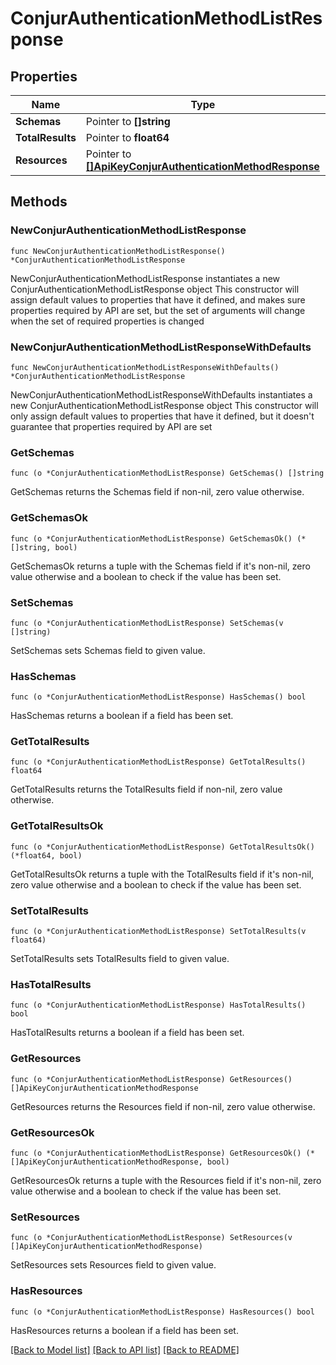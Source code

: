 # ConjurAuthenticationMethodListResponse

## Properties

Name | Type | Description | Notes
------------ | ------------- | ------------- | -------------
**Schemas** | Pointer to **[]string** |  | [optional] 
**TotalResults** | Pointer to **float64** |  | [optional] 
**Resources** | Pointer to [**[]ApiKeyConjurAuthenticationMethodResponse**](ApiKeyConjurAuthenticationMethodResponse.md) |  | [optional] 

## Methods

### NewConjurAuthenticationMethodListResponse

`func NewConjurAuthenticationMethodListResponse() *ConjurAuthenticationMethodListResponse`

NewConjurAuthenticationMethodListResponse instantiates a new ConjurAuthenticationMethodListResponse object
This constructor will assign default values to properties that have it defined,
and makes sure properties required by API are set, but the set of arguments
will change when the set of required properties is changed

### NewConjurAuthenticationMethodListResponseWithDefaults

`func NewConjurAuthenticationMethodListResponseWithDefaults() *ConjurAuthenticationMethodListResponse`

NewConjurAuthenticationMethodListResponseWithDefaults instantiates a new ConjurAuthenticationMethodListResponse object
This constructor will only assign default values to properties that have it defined,
but it doesn't guarantee that properties required by API are set

### GetSchemas

`func (o *ConjurAuthenticationMethodListResponse) GetSchemas() []string`

GetSchemas returns the Schemas field if non-nil, zero value otherwise.

### GetSchemasOk

`func (o *ConjurAuthenticationMethodListResponse) GetSchemasOk() (*[]string, bool)`

GetSchemasOk returns a tuple with the Schemas field if it's non-nil, zero value otherwise
and a boolean to check if the value has been set.

### SetSchemas

`func (o *ConjurAuthenticationMethodListResponse) SetSchemas(v []string)`

SetSchemas sets Schemas field to given value.

### HasSchemas

`func (o *ConjurAuthenticationMethodListResponse) HasSchemas() bool`

HasSchemas returns a boolean if a field has been set.

### GetTotalResults

`func (o *ConjurAuthenticationMethodListResponse) GetTotalResults() float64`

GetTotalResults returns the TotalResults field if non-nil, zero value otherwise.

### GetTotalResultsOk

`func (o *ConjurAuthenticationMethodListResponse) GetTotalResultsOk() (*float64, bool)`

GetTotalResultsOk returns a tuple with the TotalResults field if it's non-nil, zero value otherwise
and a boolean to check if the value has been set.

### SetTotalResults

`func (o *ConjurAuthenticationMethodListResponse) SetTotalResults(v float64)`

SetTotalResults sets TotalResults field to given value.

### HasTotalResults

`func (o *ConjurAuthenticationMethodListResponse) HasTotalResults() bool`

HasTotalResults returns a boolean if a field has been set.

### GetResources

`func (o *ConjurAuthenticationMethodListResponse) GetResources() []ApiKeyConjurAuthenticationMethodResponse`

GetResources returns the Resources field if non-nil, zero value otherwise.

### GetResourcesOk

`func (o *ConjurAuthenticationMethodListResponse) GetResourcesOk() (*[]ApiKeyConjurAuthenticationMethodResponse, bool)`

GetResourcesOk returns a tuple with the Resources field if it's non-nil, zero value otherwise
and a boolean to check if the value has been set.

### SetResources

`func (o *ConjurAuthenticationMethodListResponse) SetResources(v []ApiKeyConjurAuthenticationMethodResponse)`

SetResources sets Resources field to given value.

### HasResources

`func (o *ConjurAuthenticationMethodListResponse) HasResources() bool`

HasResources returns a boolean if a field has been set.


[[Back to Model list]](../README.md#documentation-for-models) [[Back to API list]](../README.md#documentation-for-api-endpoints) [[Back to README]](../README.md)


